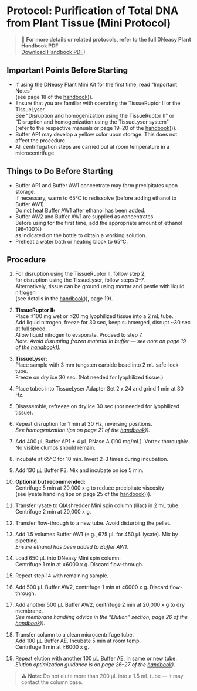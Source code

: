 # Protocol: Purification of Total DNA from Plant Tissue (Mini Protocol)

> 📄 **For more details or related protocols, refer to the full DNeasy Plant Handbook PDF**  
> [Download Handbook PDF](../images/DNeasy_plant_handbook.pdf))

## Important Points Before Starting

- If using the DNeasy Plant Mini Kit for the first time, read “Important Notes”  
  (see page 18 of the [handbook](../images/DNeasy_plant_handbook.pdf))).
- Ensure that you are familiar with operating the TissueRuptor II or the TissueLyser.  
  See “Disruption and homogenization using the TissueRuptor II” or  
  “Disruption and homogenization using the TissueLyser system”  
  (refer to the respective manuals or page 19–20 of the [handbook](../images/DNeasy_plant_handbook.pdf)))).
- Buffer AP1 may develop a yellow color upon storage. This does not affect the procedure.
- All centrifugation steps are carried out at room temperature in a microcentrifuge.

## Things to Do Before Starting

- Buffer AP1 and Buffer AW1 concentrate may form precipitates upon storage.  
  If necessary, warm to 65°C to redissolve (before adding ethanol to Buffer AW1).  
  Do not heat Buffer AW1 after ethanol has been added.
- Buffer AW2 and Buffer AW1 are supplied as concentrates.  
  Before using for the first time, add the appropriate amount of ethanol (96–100%)  
  as indicated on the bottle to obtain a working solution.
- Preheat a water bath or heating block to 65°C.

## Procedure

1. For disruption using the TissueRuptor II, follow step 2;  
   for disruption using the TissueLyser, follow steps 3–7.  
   Alternatively, tissue can be ground using mortar and pestle with liquid nitrogen  
   (see details in the [handbook](../images/DNeasy_plant_handbook.pdf))), page 19).

2. **TissueRuptor II:**  
   Place ≤100 mg wet or ≤20 mg lyophilized tissue into a 2 mL tube.  
   Add liquid nitrogen, freeze for 30 sec, keep submerged, disrupt ~30 sec at full speed.  
   Allow liquid nitrogen to evaporate. Proceed to step 7.  
   _Note: Avoid disrupting frozen material in buffer — see note on page 19 of the [handbook](../images/DNeasy_plant_handbook.pdf)))._

3. **TissueLyser:**  
   Place sample with 3 mm tungsten carbide bead into 2 mL safe-lock tube.  
   Freeze on dry ice 30 sec. (Not needed for lyophilized tissue.)

4. Place tubes into TissueLyser Adapter Set 2 x 24 and grind 1 min at 30 Hz.

5. Disassemble, refreeze on dry ice 30 sec (not needed for lyophilized tissue).

6. Repeat disruption for 1 min at 30 Hz, reversing positions.  
   _See homogenization tips on page 21 of the [handbook](../images/DNeasy_plant_handbook.pdf)))._

7. Add 400 µL Buffer AP1 + 4 µL RNase A (100 mg/mL). Vortex thoroughly.  
   No visible clumps should remain.

8. Incubate at 65°C for 10 min. Invert 2–3 times during incubation.

9. Add 130 µL Buffer P3. Mix and incubate on ice 5 min.

10. **Optional but recommended:**  
    Centrifuge 5 min at 20,000 x g to reduce precipitate viscosity  
    (see lysate handling tips on page 25 of the [handbook](../images/DNeasy_plant_handbook.pdf)))).

11. Transfer lysate to QIAshredder Mini spin column (lilac) in 2 mL tube.  
    Centrifuge 2 min at 20,000 x g.

12. Transfer flow-through to a new tube. Avoid disturbing the pellet.

13. Add 1.5 volumes Buffer AW1 (e.g., 675 µL for 450 µL lysate). Mix by pipetting.  
    _Ensure ethanol has been added to Buffer AW1._

14. Load 650 µL into DNeasy Mini spin column.  
    Centrifuge 1 min at ≥6000 x g. Discard flow-through.

15. Repeat step 14 with remaining sample.

16. Add 500 µL Buffer AW2, centrifuge 1 min at ≥6000 x g. Discard flow-through.

17. Add another 500 µL Buffer AW2, centrifuge 2 min at 20,000 x g to dry membrane.  
    _See membrane handling advice in the “Elution” section, page 26 of the [handbook](../images/DNeasy_plant_handbook.pdf)))._

18. Transfer column to a clean microcentrifuge tube.  
    Add 100 µL Buffer AE. Incubate 5 min at room temp.  
    Centrifuge 1 min at ≥6000 x g.

19. Repeat elution with another 100 µL Buffer AE, in same or new tube.  
    _Elution optimization guidance is on page 26–27 of the [handbook](../images/DNeasy_plant_handbook.pdf))._

> ⚠️ **Note:** Do not elute more than 200 µL into a 1.5 mL tube — it may contact the column base.
